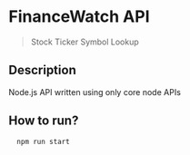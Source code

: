 # FinanceWatch API
> Stock Ticker Symbol Lookup

## Description
Node.js API written using only core node APIs

## How to run?

```shell
  npm run start
```
